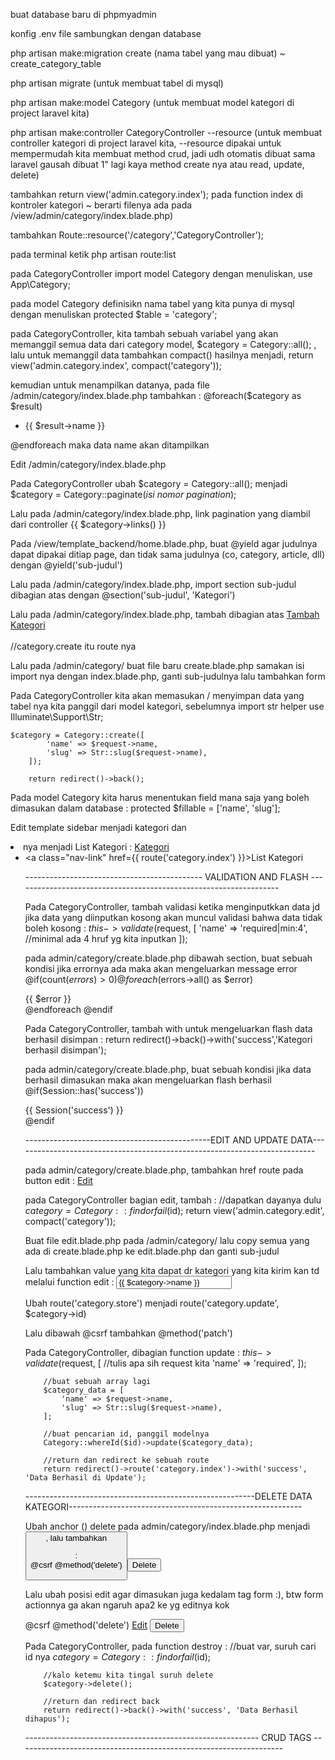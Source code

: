 buat database baru di phpmyadmin

konfig .env file sambungkan dengan database

php artisan make:migration create (nama tabel yang mau dibuat) ~ create_category_table

php artisan migrate (untuk membuat tabel di mysql)

php artisan make:model Category (untuk membuat model kategori di project laravel kita)

php artisan make:controller CategoryController --resource (untuk membuat controller kategori di project laravel kita, --resource dipakai untuk mempermudah kita membuat method crud, jadi udh otomatis dibuat sama laravel gausah dibuat 1" lagi kaya method create nya atau read, update, delete)

tambahkan return view('admin.category.index'); pada function index di kontroler kategori ~ berarti filenya ada pada /view/admin/category/index.blade.php)

tambahkan Route::resource('/category','CategoryController');

pada terminal ketik php artisan route:list

pada CategoryController import model Category dengan menuliskan, use App\Category;

pada model Category definisikn nama tabel yang kita punya di mysql dengan menuliskan protected $table = 'category';

pada CategoryController, kita tambah sebuah variabel yang akan memanggil semua data dari category model, $category = Category::all(); , lalu     untuk memanggil data tambahkan compact() hasilnya menjadi, return view('admin.category.index', compact('category'));

kemudian untuk menampilkan datanya, pada file /admin/category/index.blade.php tambahkan :
    @foreach($category as $result)
        <ul>
            <li>
                {{ $result->name }}
            </li>
        </ul>
    @endforeach
maka data name akan ditampilkan

Edit /admin/category/index.blade.php

Pada CategoryController ubah $category = Category::all(); menjadi $category = Category::paginate(*isi nomor pagination*);

Lalu pada /admin/category/index.blade.php, link pagination yang diambil dari controller {{ $category->links() }}

Pada /view/template_backend/home.blade.php, buat @yield agar judulnya dapat dipakai ditiap page, dan tidak sama judulnya (co, category, article, dll) dengan @yield('sub-judul')

Lalu pada /admin/category/index.blade.php, import section sub-judul dibagian atas dengan @section('sub-judul', 'Kategori')

Lalu pada /admin/category/index.blade.php, tambah dibagian atas 
	<a href="{{ category.create }}" class="btn btn-info">Tambah Kategori</a>
        <br><br>
//category.create itu route nya

Lalu pada /admin/category/ buat file baru create.blade.php samakan isi import nya dengan index.blade.php, ganti sub-judulnya lalu tambahkan form

Pada CategoryController kita akan memasukan / menyimpan data yang tabel nya kita panggil dari model kategori, sebelumnya import str helper use Illuminate\Support\Str;

	$category = Category::create([
            'name' => $request->name,
            'slug' => Str::slug($request->name),
        ]);
        
        return redirect()->back();
        
Pada model Category kita harus menentukan field mana saja yang boleh dimasukan dalam database : protected $fillable = ['name', 'slug'];

Edit template sidebar menjadi kategori dan <li> nya menjadi List Kategori : 
	<a href="#" class="nav-link has-dropdown" data-toggle="dropdown"><i class="fas fa-columns"></i> <span>Kategori</span></a>
        <ul class="dropdown-menu">
        <li><a class="nav-link" href={{ route('category.index') }}>List Kategori</a></li>


-------------------------------------------- VALIDATION AND FLASH ------------------------------------------------------------------

Pada CategoryController, tambah validasi ketika menginputkkan data jd jika data yang diinputkan kosong akan muncul validasi bahwa data tidak boleh kosong :
	$this->validate($request, [
		'name' => 'required|min:4', 
		//minimal ada 4 hruf yg kita inputkan
	]);
	
pada admin/category/create.blade.php dibawah section, buat sebuah kondisi jika errornya ada maka akan mengeluarkan message error
    @if(count($errors) > 0)
        @foreach($errors->all() as $error)
            <div class="alert alert-danger" role="alert">
                {{ $error }}
            </div>
        @endforeach
    @endif
    	
Pada CategoryController, tambah with untuk mengeluarkan flash data berhasil disimpan :
	return redirect()->back()->with('success','Kategori berhasil disimpan');
	
	
pada admin/category/create.blade.php, buat sebuah kondisi jika data berhasil dimasukan maka akan mengeluarkan flash berhasil	
    @if(Session::has('success')) <!-- jika si Session punya success sama seperti yang dikontroller maka kita akan tampilkan -->
        <div class="alert alert-danger" role="alert">
            {{ Session('success') }}
        </div>
    @endif
    	
----------------------------------------------EDIT AND UPDATE DATA---------------------------------------------------------------------------
	
pada admin/category/create.blade.php, tambahkan href route pada button edit :
	<a href="{{ route('category.edit', $hasil->id) }}" class="btn btn-primary btn-sm">Edit</a>
	

pada CategoryController bagian edit, tambah :
	    //dapatkan dayanya dulu
        $category = Category::findorfail($id);
        return view('admin.category.edit', compact('category'));
	
	
Buat file edit.blade.php pada /admin/category/ lalu copy semua yang ada di create.blade.php ke edit.blade.php dan ganti sub-judul

Lalu tambahkan value yang kita dapat dr kategori yang kita kirim kan td melalui function edit :
        <input type="text" class="form-control" name="name" value="{{ $category->name }}">
	
Ubah route('category.store') menjadi route('category.update', $category->id)

Lalu dibawah @csrf tambahkan @method('patch')
	
Pada CategoryController, dibagian function update :
	    <!-- validasi dulu -->
        $this->validate($request, [
            //tulis apa sih request kita
            'name' => 'required',
        ]);
        
        //buat sebuah array lagi
        $category_data = [
            'name' => $request->name,
            'slug' => Str::slug($request->name),
        ];
        
        //buat pencarian id, panggil modelnya
        Category::whereId($id)->update($category_data);
        
        //return dan redirect ke sebuah route
        return redirect()->route('category.index')->with('success', 'Data Berhasil di Update');
        
---------------------------------------------------------DELETE DATA KATEGORI----------------------------------------------------------

Ubah anchor (<a>) delete pada admin/category/index.blade.php menjadi <button>, lalu tambahkan <form></form> :
	    <!-- Kenapa pake form disini ? karena kita akan langsung request ke database makanya pake form, kalo yg edit ga pake form karena cuma menampilkan, meskipun sama2 request langusng ke database sih -->
        <form action="{{ route('category.destroy', $hasil->id) }}" method="POST">
        	@csrf
        	@method('delete')
        	<button href="" class="btn btn-danger btn-sm">Delete</button>
        </form>
        
Lalu ubah posisi edit agar dimasukan juga kedalam tag form :), btw form actionnya ga akan ngaruh apa2 ke yg editnya kok
	    <form action="{{ route('category.destroy', $hasil->id) }}" method="POST">
                @csrf
                @method('delete')
                <!-- btn-sm membuat button yang ukurannya lebih kecil-->
                <a href="{{ route('category.edit', $hasil->id) }}" class="btn btn-primary btn-sm">Edit</a>
                <button type="submit" class="btn btn-danger btn-sm">Delete</button>
        </form>
       
Pada CategoryController, pada function destroy :
	//buat var, suruh cari id nya
        $category = Category::findorfail($id);
        
        //kalo ketemu kita tingal suruh delete
        $category->delete();

        //return dan redirect back
        return redirect()->back()->with('success', 'Data Berhasil dihapus');
        
---------------------------------------------------------- CRUD TAGS ------------------------------------------------------------------
